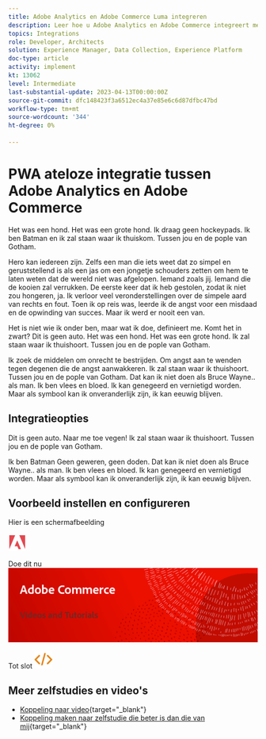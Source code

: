 ```yaml
---
title: Adobe Analytics en Adobe Commerce Luma integreren
description: Leer hoe u Adobe Analytics en Adobe Commerce integreert met het native thema Luma.
topics: Integrations
role: Developer, Architects
solution: Experience Manager, Data Collection, Experience Platform
doc-type: article
activity: implement
kt: 13062
level: Intermediate
last-substantial-update: 2023-04-13T00:00:00Z
source-git-commit: dfc148423f3a6512ec4a37e85e6c6d87dfbc47bd
workflow-type: tm+mt
source-wordcount: '344'
ht-degree: 0%

---
```



# PWA ateloze integratie tussen Adobe Analytics en Adobe Commerce

Het was een hond. Het was een grote hond. Ik draag geen hockeypads. Ik ben Batman en ik zal staan waar ik thuiskom. Tussen jou en de popIe van Gotham.

Hero kan iedereen zijn. Zelfs een man die iets weet dat zo simpel en geruststellend is als een jas om een jongetje schouders zetten om hem te laten weten dat de wereld niet was afgelopen. Iemand zoals jij. Iemand die de kooien zal verrukken. De eerste keer dat ik heb gestolen, zodat ik niet zou hongeren, ja. Ik verloor veel veronderstellingen over de simpele aard van rechts en fout. Toen ik op reis was, leerde ik de angst voor een misdaad en de opwinding van succes. Maar ik werd er nooit een van.

Het is niet wie ik onder ben, maar wat ik doe, definieert me. Komt het in zwart? Dit is geen auto. Het was een hond. Het was een grote hond. Ik zal staan waar ik thuishoort. Tussen jou en de popIe van Gotham.

Ik zoek de middelen om onrecht te bestrijden. Om angst aan te wenden tegen degenen die de angst aanwakkeren. Ik zal staan waar ik thuishoort. Tussen jou en de popIe van Gotham. Dat kan ik niet doen als Bruce Wayne.. als man. Ik ben vlees en bloed. Ik kan genegeerd en vernietigd worden. Maar als symbool kan ik onveranderlijk zijn, ik kan eeuwig blijven.

## Integratieopties

Dit is geen auto. Naar me toe vegen! Ik zal staan waar ik thuishoort. Tussen jou en de popIe van Gotham.

Ik ben Batman Geen geweren, geen doden. Dat kan ik niet doen als Bruce Wayne.. als man. Ik ben vlees en bloed. Ik kan genegeerd en vernietigd worden. Maar als symbool kan ik onveranderlijk zijn, ik kan eeuwig blijven.


## Voorbeeld instellen en configureren

Hier is een schermafbeelding

![Schermafbeelding 1](/help/assets/adobe-logo.svg)

Doe dit nu
![Schermafbeelding 2](/help/assets/banner-videos-home.png)

Tot slot
![laatste screenshot](/help/assets/open-source.svg)

## Meer zelfstudies en video&#39;s

* [Koppeling naar video](https://example.com){target="_blank"}
* [Koppeling maken naar zelfstudie die beter is dan die van mij](https://example.com){target="_blank"}
